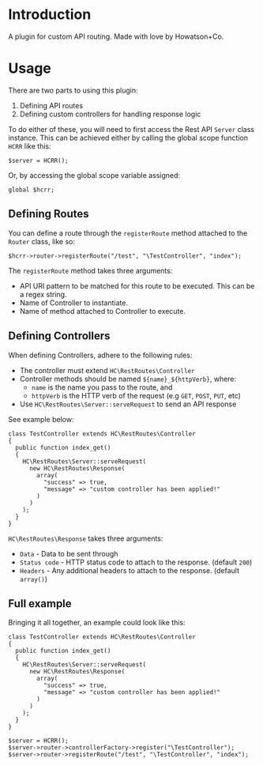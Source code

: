 

# Introduction

A plugin for custom API routing. Made with love by Howatson+Co.


# Usage

There are two parts to using this plugin:
1. Defining API routes
2. Defining custom controllers for handling response logic

To do either of these, you will need to first access the Rest API `Server` class instance. This can be achieved either by calling the global scope function `HCRR` like this:
```
$server = HCRR();
```

Or, by accessing the global scope variable assigned:
```
global $hcrr;
```


## Defining Routes

You can define a route through the `registerRoute` method attached to the `Router` class, like so:
```
$hcrr->router->registerRoute("/test", "\TestController", "index");
```

The `registerRoute` method takes three arguments: 
- API URI pattern to be matched for this route to be executed. This can be a regex string. 
- Name of Controller to instantiate.
- Name of method attached to Controller to execute.

## Defining Controllers

When defining Controllers, adhere to the following rules:
- The controller must extend `HC\RestRoutes\Controller`
- Controller methods should be named `${name}_${httpVerb}`, where:
	- `name` is the name you pass to the route, and
	- `httpVerb` is the HTTP verb of the request (e.g `GET`, `POST`, `PUT`, etc)
- Use `HC\RestRoutes\Server::serveRequest` to send an API response

See example below:

```
class TestController extends HC\RestRoutes\Controller
{
  public function index_get()
  {
    HC\RestRoutes\Server::serveRequest(
      new HC\RestRoutes\Response(
        array(
          "success" => true,
          "message" => "custom controller has been applied!"
        )
      )
    );
  }
}
```

`HC\RestRoutes\Response` takes three arguments:
- `Data` - Data to be sent through
- `Status code` - HTTP status code to attach to the response. (default `200`)
- `Headers` - Any additional headers to attach to the response. (default `array()`)

## Full example

Bringing it all together, an example could look like this:

```
class TestController extends HC\RestRoutes\Controller
{
  public function index_get()
  {
    HC\RestRoutes\Server::serveRequest(
      new HC\RestRoutes\Response(
        array(
          "success" => true,
          "message" => "custom controller has been applied!"
        )
      )
    );
  }
}

$server = HCRR();
$server->router->controllerFactory->register("\TestController");
$server->router->registerRoute("/test", "\TestController", "index");
```